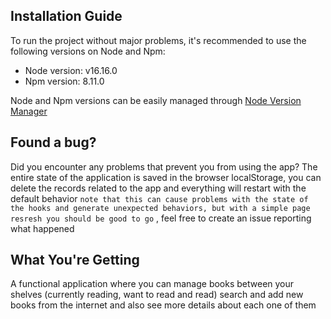 ## Installation Guide

To run the project without major problems, it's recommended to use the following versions on Node and Npm:

- Node version: v16.16.0
- Npm version: 8.11.0

Node and Npm versions can be easily managed through [Node Version Manager](https://github.com/nvm-sh/nvm)

## Found a bug?

Did you encounter any problems that prevent you from using the app? The entire state of the application is saved in the
browser localStorage, you can delete the records related to the app and everything will restart with the default
behavior
```note that this can cause problems with the state of the hooks and generate unexpected behaviors, but with a simple page resresh you should be good to go```
, feel free to create an issue reporting what happened

## What You're Getting

A functional application where you can manage books between your shelves (currently reading, want to read and read)
search and add new books from the internet and also see more details about each one of them